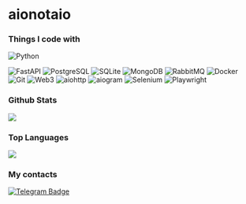 <h1>aionotaio</h1>
<h3>Things I code with</h3>
<p>
  <img alt="Python" src="https://img.shields.io/badge/Python-3776AB?style=for-the-badge&logo=Python&logoColor=white" />
</p>
<p>
  <img alt="FastAPI" src="https://img.shields.io/badge/FastAPI-009688?style=flat&logo=fastapi&logoColor=white" />
  <img alt="PostgreSQL" src="https://img.shields.io/badge/PostgreSQL-4169E1?style=flat&logo=PostgreSQL&logoColor=white">
  <img alt="SQLite" src="https://img.shields.io/badge/SQLite-003B57?style=flat&logo=SQLite&logoColor=white">
  <img alt="MongoDB" src="https://img.shields.io/badge/MongoDB-47A248?style=flat&logo=mongodb&logoColor=white">
  <img alt="RabbitMQ" src="https://img.shields.io/badge/RabbitMQ-FF6600?style=flat&logo=RabbitMQ&logoColor=white">
  <img alt="Docker" src="https://img.shields.io/badge/Docker-2496ED?style=flat&logo=docker&logoColor=white" />
  <img alt="Git" src="https://img.shields.io/badge/Git-F05032?style=flat&logo=git&logoColor=white" />
  <img alt="Web3" src="https://img.shields.io/badge/Web3-3C3C3D?style=flat&logo=Ethereum&logoColor=white">
  <img alt="aiohttp" src="https://img.shields.io/badge/aiohttp-2C5BB4?style=flat&logo=aiohttp&logoColor=white">
  <img alt="aiogram" src="https://img.shields.io/badge/aiogram-1E90FF?style=flat&logo=Telegram&logoColor=white">
  <img alt="Selenium" src="https://img.shields.io/badge/Selenium-43B02A?style=flat&logo=Selenium&logoColor=white">
  <img alt="Playwright" src="https://img.shields.io/badge/Playwright-008000?style=flat">
</p>
<h3>Github Stats</h3>
<picture>
  <source
    srcset="https://github-readme-stats.vercel.app/api?username=aionotaio&show_icons=true&theme=dark"
    media="(prefers-color-scheme: dark)"
  />
  <source
    srcset="https://github-readme-stats.vercel.app/api?username=aionotaio&show_icons=true"
    media="(prefers-color-scheme: light), (prefers-color-scheme: no-preference)"
  />
  <img src="https://github-readme-stats.vercel.app/api?username=aionotaio&show_icons=true" />
</picture>
<h3>Top Languages</h3>
<picture>
  <source
    srcset="https://github-readme-stats.vercel.app/api/top-langs/?username=aionotaio&layout=compact&theme=dark"
    media="(prefers-color-scheme: dark)"
  />
  <source
    srcset="https://github-readme-stats.vercel.app/api/top-langs/?username=aionotaio&layout=compact"
    media="(prefers-color-scheme: light), (prefers-color-scheme: no-preference)"
  />
  <img src="https://github-readme-stats.vercel.app/api/top-langs/?username=aionotaio&layout=compact" />
</picture>
<h3>My contacts</h3>
<a href="https://t.me/tls_requests">
  <img src="https://img.shields.io/badge/Telegram-00BFFF?style=for-the-badge&logo=Telegram&logoColor=white" alt="Telegram Badge"/>
</a>


